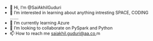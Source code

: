 - 👋 Hi, I’m @SaiAkhilGuduri
- 👀 I’m interested in learning about anything intresting SPACE, CODING .......
- 🌱 I’m currently learning Azure
- 💞️ I’m looking to collaborate on PySpark and Python
- 📫 How to reach me saiakhil.guduri@aa.co,m

<!---
SaiAkhilGuduri/SaiAkhilGuduri is a ✨ special ✨ repository because its `README.md` (this file) appears on your GitHub profile.
You can click the Preview link to take a look at your changes.
--->
